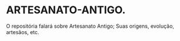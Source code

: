 # ARTESANATO-ANTIGO.
O repositória falará sobre Artesanato Antigo; Suas origens, evolução, artesãos, etc.
